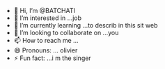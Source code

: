 - 👋 Hi, I’m @BATCHATI
- 👀 I’m interested in ...job 
- 🌱 I’m currently learning ...to describ in this sit web 
- 💞️ I’m looking to collaborate on ...you 
- 📫 How to reach me ...
- 😄 Pronouns: ... olivier 
- ⚡ Fun fact: ...i m the singer

<!---
BATCHATI/BATCHATI is a ✨ special ✨ repository because its `README.md` (this file) appears on your GitHub profile.
You can click the Preview link to take a look at your changes.
--->
